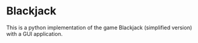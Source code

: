 # Blackjack
This is a python implementation of the game Blackjack (simplified version) with a GUI application.
